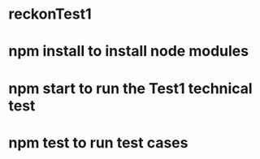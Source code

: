 # reckonTest1

# npm install to install node modules

# npm start to run the Test1 technical test

# npm test to run test cases
